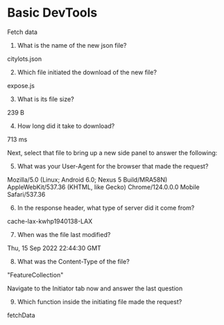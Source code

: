 # Basic DevTools

Fetch data

1. What is the name of the new json file?

citylots.json

2. Which file initiated the download of the new file?

expose.js

3. What is its file size?

239 B

4. How long did it take to download?

713 ms						

 

Next, select that file to bring up a new side panel to answer the following:

5. What was your User-Agent for the browser that made the request?

Mozilla/5.0 (Linux; Android 6.0; Nexus 5 Build/MRA58N) AppleWebKit/537.36 (KHTML, like Gecko) Chrome/124.0.0.0 Mobile Safari/537.36

6. In the response header, what type of server did it come from?

cache-lax-kwhp1940138-LAX

7. When was the file last modified?

Thu, 15 Sep 2022 22:44:30 GMT

8. What was the Content-Type of the file?

"FeatureCollection"

Navigate to the Initiator tab now and answer the last question

9. Which function inside the initiating file made the request?

fetchData

